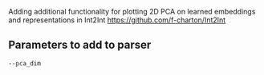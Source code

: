 Adding additional functionality for plotting 2D PCA on learned embeddings and representations in Int2Int https://github.com/f-charton/Int2Int

## Parameters to add to parser

```
--pca_dim
```

